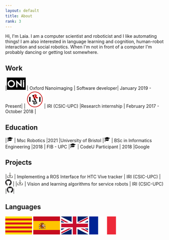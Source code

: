 ```yaml
---
layout: default
title: About
rank: 3
---
```

Hi, I'm Laia.
I am a computer scientist and roboticist and I like automating things! I am also interested in language learning and cognition, human-robot interaction and social robotics. When I'm not in front of a computer I'm probably dancing or getting lost somewhere.

## Work


|[![Oxford Nanoimaging][O1]][O2] | Oxford Nanoimaging |	Software developer| 	January 2019 - Present|
|[![IRI][I1]][I2]| IRI (CSIC-UPC) 	|Research internship |	February 2017 - October 2018 |


[O1]: img/logo-oni.png
[O2]: https://oni.bio

[I1]: img/logo-iri.png
[I2]: https://www.iri.upc.edu/


## Education



|![Education][E1] |	Msc Robotics 	|2021 	|University of Bristol
|![Education][E1] |	BSc in Informatics Engineering 	|2018 |	FIB - UPC
|![Education][E1] |	CodeU Participant |	2018 	|Google 


[E1]: img/logo-edu.png

## Projects

|[![Download][D]][D1] | 	Implementing a ROS Interface for HTC Vive tracker |	IRI (CSIC-UPC) |[![Github][G]][G1] |
|[![Download][D]][D2] |  	Vision and learning algorithms for service robots |	IRI (CSIC-UPC) |[![Github][G]][G2]| 	

[D]: img/logo-download.png
[G]: img/logo-github.png
[D1]:[docs/report-vive.pdf]
[D2]:[docs/tfg.pdf]
[G1]: https://github.com/laiaaa0/htc_vive_tracker_ros
[G2]: https://github.com/laiaaa0/task2_main_client


## Languages

![Catalan][L1]
![Spanish][L2]
![English][L3]
![French][L4]

[L1]: img/flag-ca.png
[L2]: img/flag-es.png
[L3]: img/flag-uk.png
[L4]: img/flag-fr.png
